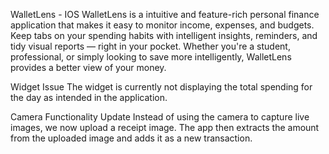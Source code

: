 WalletLens - IOS
WalletLens is a intuitive and feature-rich personal finance application that makes it easy to monitor income, expenses, and budgets. Keep tabs on your spending habits with intelligent insights, reminders, and tidy visual reports — right in your pocket. Whether you're a student, professional, or simply looking to save more intelligently, WalletLens provides a better view of your money.

Widget Issue
The widget is currently not displaying the total spending for the day as intended in the application.

Camera Functionality Update
Instead of using the camera to capture live images, we now upload a receipt image.
The app then extracts the amount from the uploaded image and adds it as a new transaction.

